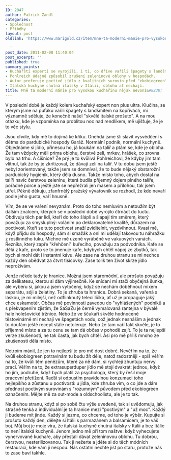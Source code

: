 ```yaml
---
ID: 2847
author: Patrick Zandl
categories:
- Společnost
- Příběhy
layout: post
oldlink: 'https://www.marigold.cz/item/mne-ta-moderni-manie-pro-vysokou-kucharinu-nejak-nevoni

  '
post_date: 2011-02-08 11:40:04
post_excerpt: ''
published: true
summary_points:
- Kuchařští experti se vyrojili, i ti, co dříve vařili špagety s landšmítem.
- Pohlreich údajně způsobil zrušení zeleninové oblohy v hospodách.
- Autor preferuje poctivé jídlo z kvalitních surovin před "ekobiogreen" produkty.
- Italská kuchyně chutná italsky v Itálii, oblohu ať nechají.
title: Mně ta moderní mánie pro vysokou kuchařinu nějak nevoní&#8230;
---
```


V poslední době je každý kolem kuchařský expert non plus ultra. Klučina, se kterým jsme na puťáku vařili špagety s landšmítem na kopřivách, mi významně sděluje, že konečně našel "skvělé italské prošuto". A na mou otázku, kde je vzpomínka na problitou noc nad rendlíkem, mě ujišťuje, že je to věc stylu.

Jsou chvíle, kdy mě to dojímá ke křiku. Onehdá jsme šli slavit vysvědčení s dětma do pardubické hospody Garáž. Normální podnik, normální kuchyně. Objednáme si jídlo, přinesou ho, já koukám na talíř a ptám se, kde je obloha. Že tam vždycky měli prima oblohu, čerstvé zelí, mrkev, hrášek, co zrovna bylo na trhu. A číšnice? Že prý je to kvůlivá Pohlreichovi, že kdyby jim tam vlítnul, tak že by je zkritizoval, že dávají zelí na talíř. V tu dobu jsem ještě nebyl zorientovaný, takže jsem se domníval, že to bude nějaký obstarožní pardubický hygienik, který dělá dusno. Takže místo toho, abych dostal na talíři navíc čerstvou zeleninu, která budila příjemný dojem plného talíře, pořádné porce a ještě jste se nepřežrali jen masem a přílohou, tak jsem utřel. Pěkně děkuju, zfanfrnělý pražský vývařovník se rozhodl, že kdo nevaří podle jeho gusta, vaří hnusně. 

Vím, že se ve vaření nevyznám. Proto do toho nemluvím a netoužím být dalším znalcem, kterých se v poslední době vyrojilo čtrnáct do tuctu. Obdivuju těch pár lidí, kteří do toho šlápli a šlapají tím směrem, který považuju za smysluplný: voláním po deklarovatelné kvalitě, důrazem na poctivost. Kteří se tuto poctivost snaží zviditelnit, vyzdvihnout. Kvasí mě, když přijdu do hospody, sám si smažák a oni mi udělají takovou tu náhražku z rostlinného tuku. Míchne mě uzené vyráběné ve vakuových vanách. Řezníka, který zapře "křehčení" kuřecího, považuju za podvodníka. Kafe se dělá z kafe, proto se to jmenuje kafe, kdybych chtěl nápoj ze zbytků, tak bych si mohl dát i instantní kávu. Ale zase na druhou stranu se mi nechce každý den obědvat za čtvrt tisícovky. Zase tolik ten život skrze jídlo neprožívám. 

Jenže někde tady je hranice. Možná jsem staromódní, ale prošuto považuju za delikatesu, kterou si dám výjimečně. Ke snídani mi stačí obyčejná šunka, ale vyberu si, jakou a jsem vytočený, když se nechám doběhnout mixem separátu, sóji a želatiny. To je zhruba ta hranice. Dobrá sekaná, vařená s láskou, je mi milejší, než odflinknutý telecí líčka, ať už je propaguje jaký chce eskamotér. Občas mě povinnosti zavedou do "vyhlášených" podniků a s překvapením zjistím, že SaSaZu je černě vymalovaná rantejna v bývalé hale holešovické tržnice. Nebo že ve ščukaři skvěle hodnocené těstovinárně mi nechají ve špagetách vodu, což jednak nesnáším a jednak to doufám ještě recept stále netoleruje. Nebo že tam vaří fakt skvěle, je to příjemné místo a za tu cenu se tam dá občas v pohodě zajít. To je ta nejlepší verze zkušenosti, ne tak častá, jak bych chtěl. Asi pro mě příliš mnoho ze zkušenosti dělá místo. 

Netrpím mánií, že jen to nejlepší je pro mě dost dobré. Nevěřím na to, že kvůli ekobiogreen potravinám tu budu žít déle, natož radostněji - spíš věřím na to, že kvůli těm penězům, které za ně dám, si rychleji zhuntuju nervy prací. Věřím na to, že extrasuperduper jídlo mě stojí dvakrát: jednou, když ho jím, podruhé, když bych platil za psychologa, který by řešil moje pracovní přetížení. Radši si odpustím pravidelnou konzumaci toho nejlepšího a zůstanu u poctivosti: u jídla, kde zhruba vím, o co jde a dám přednost poctivým surovinám s "rozumným" původem před ekobiogreen označením. Mějte mě za out-mode a oldschoolistu, ale je to tak. 

Na druhou stranu, když si po sobě čtu výše uvedené, tak si uvědomuju, jak strašně tenká a individuální je ta hranice mezi "poctivým" a "už moc". Každý ji budeme mít jinde. Každý si jezme, co chceme, od toho je výběr. Kupujte si prošuto každý den, dělejte si Itálii s parmazánem a balsamicem, je to váš boj. Můj boj je moje víra, že italská kuchyně chutná italsky v Itálii a bez Itálie to není italská kuchyně. Jenom jedno mě při tom naštve: když vyhecujete vynervované kuchaře, aby přestali dávat zeleninovou oblohu. Tu dobrou, čerstvou, nesterilizovanou. Tak ji nežerte a jděte si do těch módních restaurací, kde vám ji necpou. Nás ostatní nechte jíst po staru, protože nás to zase baví takhle.